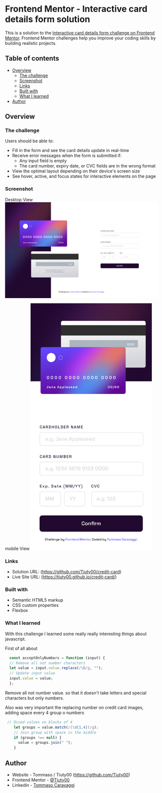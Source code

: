 # Frontend Mentor - Interactive card details form solution

This is a solution to the [Interactive card details form challenge on Frontend Mentor](https://www.frontendmentor.io/challenges/interactive-card-details-form-XpS8cKZDWw). Frontend Mentor challenges help you improve your coding skills by building realistic projects. 

## Table of contents

- [Overview](#overview)
  - [The challenge](#the-challenge)
  - [Screenshot](#screenshot)
  - [Links](#links)
  - [Built with](#built-with)
  - [What I learned](#what-i-learned)
- [Author](#author)


## Overview

### The challenge

Users should be able to:

- Fill in the form and see the card details update in real-time
- Receive error messages when the form is submitted if:
  - Any input field is empty
  - The card number, expiry date, or CVC fields are in the wrong format
- View the optimal layout depending on their device's screen size
- See hover, active, and focus states for interactive elements on the page

### Screenshot

Desktop View <img src=https://github.com/Tiuty00/credit-card/blob/main/desktop-screenshot.png/>

mobile View <img src=https://github.com/Tiuty00/credit-card/blob/main/mobile-screenshot.png/ width="400"/>

### Links

- Solution URL: (https://github.com/Tiuty00/credit-card)
- Live Site URL: (https://tiuty00.github.io/credit-card/)


### Built with

- Semantic HTML5 markup
- CSS custom properties
- Flexbox

### What I learned

With this challenge I learned some really really interesting things about javascript.

First of all about 

```js
  const acceptOnlyNumbers = function (input) {
  // Remove all not number characters
  let value = input.value.replace(/\D/g, "");
  // Update input value
  input.value = value;
  };
```

Remove all not number value. so that it doesn't take letters and special characters but only numbers.

Also was very important the replacing number on credit card images, adding space every 4 group o numbers 

```js
 // Dived values on blocks of 4
    let groups = value.match(/(\d{1,4})/g);
    // Join group with space in the middle
    if (groups !== null) {
      value = groups.join(" ");
    }
```

## Author

- Website - Tommaso / Tiuty00 (https://github.com/Tiuty00)
- Frontend Mentor - [@Tiuty00](https://www.frontendmentor.io/profile/Tiuty00)
- Linkedin - [Tommaso Caravaggi](https://www.linkedin.com/in/tommaso-caravaggi-66b130251/)


